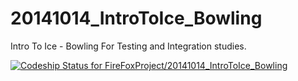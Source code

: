 20141014_IntroToIce_Bowling
===========================

Intro To Ice - Bowling
For Testing and Integration studies.

[ ![Codeship Status for FireFoxProject/20141014_IntroToIce_Bowling](https://codeship.io/projects/69caf050-38c9-0132-ffeb-4eb13bd0ee77/status)](https://codeship.io/projects/42090)
